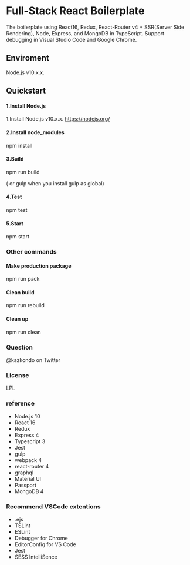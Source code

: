 ﻿# Full-Stack React Boilerplate

The boilerplate using React16, Redux, React-Router v4 + SSR(Server Side Rendering), Node, Express, and MongoDB in TypeScript.
Support debugging in Visual Studio Code and Google Chrome.

## Enviroment

Node.js v10.x.x.

## Quickstart

#### 1.Install Node.js

1.Install Node.js v10.x.x.
https://nodejs.org/

#### 2.Install node_modules

npm install

#### 3.Build

npm run build

( or gulp when you install gulp as global)

#### 4.Test

npm test

#### 5.Start

npm start

### Other commands

#### Make production package

npm run pack

#### Clean build

npm run rebuild

#### Clean up

npm run clean

### Question

@kazkondo on Twitter

### License

LPL

### reference

- Node.js 10
- React 16
- Redux
- Express 4
- Typescript 3
- Jest
- gulp
- webpack 4
- react-router 4
- graphql
- Material UI
- Passport
- MongoDB 4

### Recommend VSCode extentions

- .ejs
- TSLint
- ESLint
- Debugger for Chrome
- EditorConfig for VS Code
- Jest
- SESS IntelliSence
